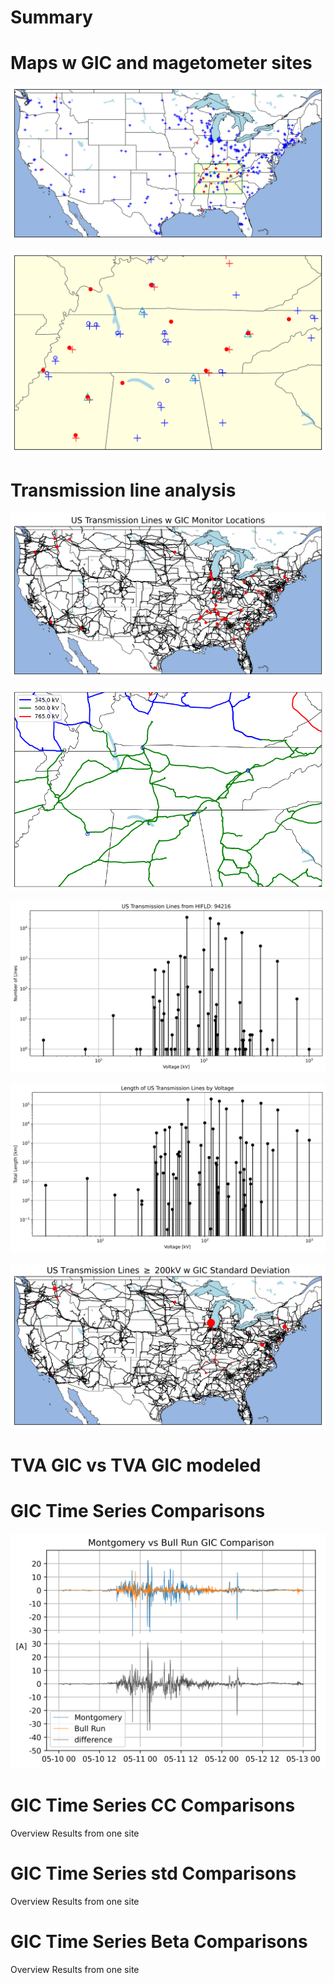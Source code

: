 # Summary

# Maps w GIC and magetometer sites
![](_map/map.png)

![](_map/map_zoom_tva.png)

# Transmission line analysis

![](_results/GIC_map_wtrans.png)

![](_results/trans_lines_TVA.png)

![](_results/trans_lines_count.png)

![](_results/trans_lines_length.png)

![](_results/transmission_std_map.png)

# TVA GIC vs TVA GIC modeled

# GIC Time Series Comparisons

![](_results/Montgomery_Bull%20Run_GIC_compare_timeseries.png)

# GIC Time Series CC Comparisons
Overview
Results from one site

# GIC Time Series std Comparisons
Overview
Results from one site

# GIC Time Series Beta Comparisons
Overview
Results from one site

